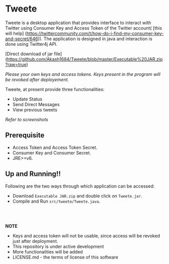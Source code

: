 Tweete
=============

Tweete is a desktop application that provides interface to interact with Twitter using Consumer Key and Access Token of the Twitter account( [this will help] (https://twittercommunity.com/t/how-do-i-find-my-consumer-key-and-secret/646)). The application is designed in java and interaction is done using Twitter4j API.

[Direct download of jar file] (https://github.com/Akash1684/Tweete/blob/master/Executable%20JAR.zip?raw=true)

*Please your own keys and access tokens. Keys present in the program will be revoked after deployement.*

Tweete, at present provide three functionalities:
* Update Status
* Send Direct Messages
* View previous tweets

*Refer to screenshots* 

Prerequisite
---

* Access Token and Access Token Secret.
* Consumer Key and Consumer Secret.
* JRE>=v6.

Up and Running!!
------------

Following are the two ways through which application can be accessed:
* Download `Executable JAR.zip` and double click on `Tweete.jar`.
* Compile and Run `src/tweete/Tweete.java`.



<br><br>


**NOTE**
* Keys and access token will not be usable, since access will be revoked just after deployment. 
* This repository is under active development
* More functionalities will be added
* LICENSE.md - the terms of license of this software
